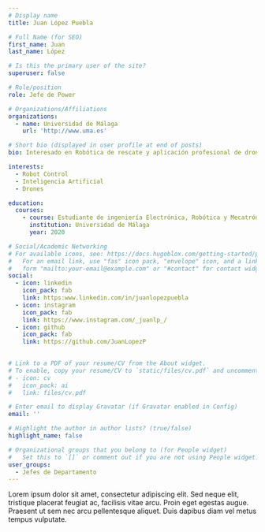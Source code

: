 ```yaml
---
# Display name
title: Juan López Puebla

# Full Name (for SEO)
first_name: Juan
last_name: López

# Is this the primary user of the site?
superuser: false

# Role/position
role: Jefe de Power

# Organizations/Affiliations
organizations:
  - name: Universidad de Málaga
    url: 'http://www.uma.es'

# Short bio (displayed in user profile at end of posts)
bio: Interesado en Robótica de rescate y aplicación profesional de drones. 

interests:
  - Robot Control
  - Inteligencia Artificial
  - Drones

education:
  courses:
    - course: Estudiante de ingeniería Electrónica, Robótica y Mecatrónica.
      institution: Universidad de Málaga
      year: 2020

# Social/Academic Networking
# For available icons, see: https://docs.hugoblox.com/getting-started/page-builder/#icons
#   For an email link, use "fas" icon pack, "envelope" icon, and a link in the
#   form "mailto:your-email@example.com" or "#contact" for contact widget.
social:
  - icon: linkedin
    icon_pack: fab
    link: https:www.linkedin.com/in/juanlopezpuebla
  - icon: instagram
    icon_pack: fab
    link: https://www.instagram.com/_juanlp_/
  - icon: github
    icon_pack: fab
    link: https://github.com/JuanLopezP

    
# Link to a PDF of your resume/CV from the About widget.
# To enable, copy your resume/CV to `static/files/cv.pdf` and uncomment the lines below.
# - icon: cv
#   icon_pack: ai
#   link: files/cv.pdf

# Enter email to display Gravatar (if Gravatar enabled in Config)
email: ''

# Highlight the author in author lists? (true/false)
highlight_name: false

# Organizational groups that you belong to (for People widget)
#   Set this to `[]` or comment out if you are not using People widget.
user_groups:
  - Jefes de Departamento
---
```




Lorem ipsum dolor sit amet, consectetur adipiscing elit. Sed neque elit, tristique placerat feugiat ac, facilisis vitae arcu. Proin eget egestas augue. Praesent ut sem nec arcu pellentesque aliquet. Duis dapibus diam vel metus tempus vulputate.
